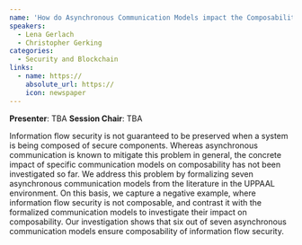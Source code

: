 ```yaml
---
name: 'How do Asynchronous Communication Models impact the Composability of Information Flow Security?'
speakers:
  - Lena Gerlach
  - Christopher Gerking
categories:
  - Security and Blockchain
links:
  - name: https://
    absolute_url: https://
    icon: newspaper
---
```


**Presenter**: TBA
**Session Chair**: TBA

Information flow security is not guaranteed to be preserved when a system is being composed of secure components. Whereas asynchronous communication is known to mitigate this problem in general, the concrete impact of specific communication models on composability has not been investigated so far. We address this problem by formalizing seven asynchronous communication models from the literature in the UPPAAL environment. On this basis, we capture a negative example, where information flow security is not composable, and contrast it with the formalized communication models to investigate their impact on composability. Our investigation shows that six out of seven asynchronous communication models ensure composability of information flow security.